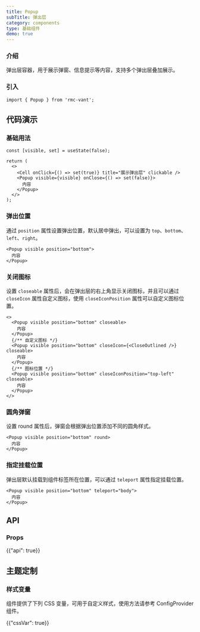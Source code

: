 ```yaml
---
title: Popup
subTitle: 弹出层
category: components
type: 基础组件
demo: true
---
```


### 介绍

弹出层容器，用于展示弹窗、信息提示等内容，支持多个弹出层叠加展示。

### 引入

```tsx
import { Popup } from 'rmc-vant';
```

## 代码演示

### 基础用法

```tsx
const [visible, set] = useState(false);

return (
  <>
    <Cell onClick={() => set(true)} title="展示弹出层" clickable />
    <Popup visible={visible} onClose={() => set(false)}>
      内容
    </Popup>
  </>
);
```

### 弹出位置

通过 `position` 属性设置弹出位置，默认居中弹出，可以设置为 `top`、`bottom`、`left`、`right`。

```tsx
<Popup visible position="bottom">
  内容
</Popup>
```

### 关闭图标

设置 `closeable` 属性后，会在弹出层的右上角显示关闭图标，并且可以通过 `closeIcon` 属性自定义图标，使用 `closeIconPosition` 属性可以自定义图标位置。

```tsx
<>
  <Popup visible position="bottom" closeable>
    内容
  </Popup>
  {/** 自定义图标 */}
  <Popup visible position="bottom" closeIcon={<CloseOutlined />} closeable>
    内容
  </Popup>
  {/** 图标位置 */}
  <Popup visible position="bottom" closeIconPosition="top-left" closeable>
    内容
  </Popup>
</>
```

### 圆角弹窗

设置 round 属性后，弹窗会根据弹出位置添加不同的圆角样式。

```tsx
<Popup visible position="bottom" round>
  内容
</Popup>
```

### 指定挂载位置

弹出层默认挂载到组件标签所在位置，可以通过 `teleport` 属性指定挂载位置。

```tsx
<Popup visible position="bottom" teleport="body">
  内容
</Popup>
```

## API

### Props

{{"api": true}}

## 主题定制

### 样式变量

组件提供了下列 CSS 变量，可用于自定义样式，使用方法请参考 ConfigProvider 组件。

{{"cssVar": true}}
